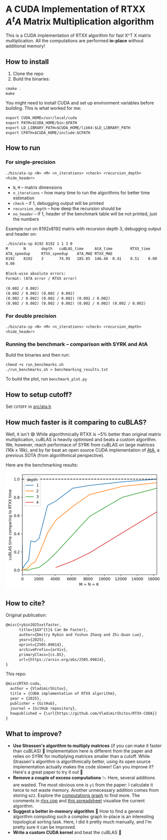 # A CUDA Implementation of RTXX *A<sup>t</sup>A* Matrix Multiplication algorithm

This is a CUDA implementation of RTXX algorithm for fast X^T X matrix multiplication. All the computations are performed **in-place** without additional memory! 

## How to install
1. Clone the repo
2. Build the binaries:
```
cmake .
make
```

You might need to install CUDA and set up environment variables before building. This is what worked for me:
```
export CUDA_HOME=/usr/local/cuda
export PATH=$CUDA_HOME/bin:$PATH
export LD_LIBRARY_PATH=$CUDA_HOME/lib64:$LD_LIBRARY_PATH
export CPATH=$CUDA_HOME/include:$CPATH
```

## How to run

### For single-precision
```
./bin/ata-sp <N> <M> <n_iterations> <check> <recursion_depth> <hide_header>
```
- `N`, `M` – matrix dimensions
- `n_iterations` – how many time to run the algorithms for better time estimation
- `check` – if 1, debugging output will be printed
- `recursion_depth` – how deep the recursion should be
- `no_header` – if 1, header of the benchmark table will be not printed, just the numbers

Example run on 8192x8192 matrix with recursion depth 3, debugging output and header on:
```
./bin/ata-sp 8192 8192 1 1 3 0
M       N       depth   cuBLAS_time     AtA_time        RTXX_time       ATA_speedup     RTXX_speedup    ATA_MAE RTXX_MAE
8192    8192    3       74.95   185.05  146.48  0.41    0.51    0.00    0.00

Block-wise absolute errors:
Format: (ATA error / RTXX error)

(0.002 / 0.002)
(0.002 / 0.002) (0.002 / 0.002)
(0.002 / 0.002) (0.002 / 0.002) (0.002 / 0.002)
(0.002 / 0.002) (0.002 / 0.002) (0.002 / 0.002) (0.002 / 0.002)
```

### For double precision
```
./bin/ata-sp <N> <M> <n_iterations> <check> <recursion_depth> <hide_header>
```

### Running the benchmark – comparison with SYRK and AtA

Build the binaries and then run:
```
chmod +x run_benchmarks.sh
./run_benchmarks.sh > benchmarking_results.txt
```

To build the plot, run `benchmark_plot.py`

## How to setup cutoff?
Set `CUTOFF` in [src/ata.h](src/ata.h)

## How much faster is it comparing to cuBLAS?

Well, it isn't 😅 While algorithmically RTXX is ~5% better than original matrix multiplication, cuBLAS is heavily optimised and beats a custom algorithm. We, however, reach performace of SYRK from cuBLAS on large matrices (16k x 16k), and by far beat an open source CUDA implementation of [AtA](https://github.com/dsforza96/AtA-gpu/tree/master), a previous SOTA (from algorithmical perspective).

Here are the benchmarking results:

![Benchmark results](images/benchmark_plot.png)

## How to cite?

Original publication:
```
@misc{rybin2025xxtfaster,
      title={$XX^{t}$ Can Be Faster}, 
      author={Dmitry Rybin and Yushun Zhang and Zhi-Quan Luo},
      year={2025},
      eprint={2505.09814},
      archivePrefix={arXiv},
      primaryClass={cs.DS},
      url={https://arxiv.org/abs/2505.09814}, 
}
```

This repo:
```
@misc{RTXX-cuda,
  author = {VladimirShitov},
  title = {CUDA implementation of RTXX algorithm},
  year = {2025},
  publisher = {GitHub},
  journal = {GitHub repository},
  howpublished = {\url{https://github.com/VladimirShitov/RTXX-CUDA}}
}
```

## What to improve?
- **Use Strassen's algorithm to multiply matrices** (if you can make it faster than cuBLAS) 🚋 Implementation here is different from the paper and relies on SYRK for multiplying matrices smaller than a cutoff. While Strassen's algorithm is algorithmically better, using its open source implementation actually makes the code slower! Can you improve it? Here's a great paper to try it out 🚀
- **Remove a couple of excess computations** 📉 Here, several additions are wasted. The most obvious one is `y1` from the paper: I calculate it twice to not waste memory. Another unnecessary addition comes from storing `m22`. Explore the [computations graph](computation_graph_visualisation.html) to find more. The comments in [rtxx.cpp](src/rtxx.cpp) and [this spreadsheet](https://docs.google.com/spreadsheets/d/1fJWRUvirtdAIE_I4JtjnsC51hORBDOxCz3ZavM7MFaY/edit?usp=sharing) visualise the current algorithm.
- **Suggest a better in-memory algorithm** 🧠 How to find a general algorithm computing such a complex graph in-place is an interesting topological sorting task. Here, I did it pretty much manually, and I'm pretty sure it can be improved.
- **Write a custom CUDA kernel** and beat the cuBLAS 💪
